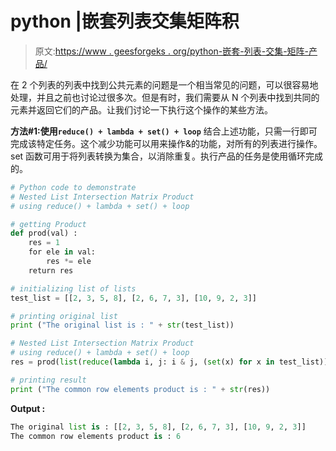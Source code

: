 # python |嵌套列表交集矩阵积

> 原文:[https://www . geesforgeks . org/python-嵌套-列表-交集-矩阵-产品/](https://www.geeksforgeeks.org/python-nested-list-intersection-matrix-product/)

在 2 个列表的列表中找到公共元素的问题是一个相当常见的问题，可以很容易地处理，并且之前也讨论过很多次。但是有时，我们需要从 N 个列表中找到共同的元素并返回它们的产品。让我们讨论一下执行这个操作的某些方法。

**方法#1:使用`reduce() + lambda + set() + loop`**
结合上述功能，只需一行即可完成该特定任务。这个减少功能可以用来操作&的功能，对所有的列表进行操作。set 函数可用于将列表转换为集合，以消除重复。执行产品的任务是使用循环完成的。

```py
# Python code to demonstrate 
# Nested List Intersection Matrix Product
# using reduce() + lambda + set() + loop

# getting Product 
def prod(val) : 
    res = 1 
    for ele in val: 
        res *= ele 
    return res  

# initializing list of lists
test_list = [[2, 3, 5, 8], [2, 6, 7, 3], [10, 9, 2, 3]]

# printing original list
print ("The original list is : " + str(test_list))

# Nested List Intersection Matrix Product
# using reduce() + lambda + set() + loop
res = prod(list(reduce(lambda i, j: i & j, (set(x) for x in test_list))))

# printing result
print ("The common row elements product is : " + str(res))
```

**Output :**

```py
The original list is : [[2, 3, 5, 8], [2, 6, 7, 3], [10, 9, 2, 3]]
The common row elements product is : 6

```
